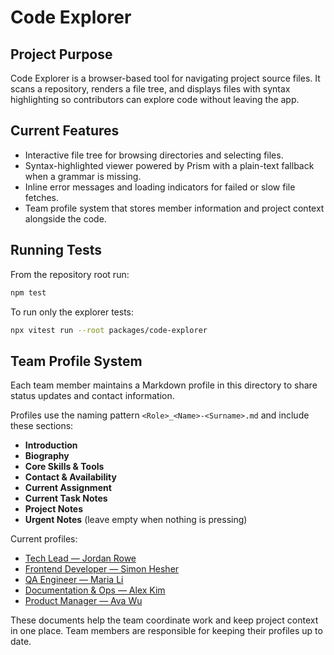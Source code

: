# Code Explorer

## Project Purpose
Code Explorer is a browser-based tool for navigating project source files. It scans a repository, renders a file tree, and displays files with syntax highlighting so contributors can explore code without leaving the app.

## Current Features
- Interactive file tree for browsing directories and selecting files.
- Syntax-highlighted viewer powered by Prism with a plain-text fallback when a grammar is missing.
- Inline error messages and loading indicators for failed or slow file fetches.
- Team profile system that stores member information and project context alongside the code.

## Running Tests
From the repository root run:

```bash
npm test
```

To run only the explorer tests:

```bash
npx vitest run --root packages/code-explorer
```

## Team Profile System
Each team member maintains a Markdown profile in this directory to share status updates and contact information.

Profiles use the naming pattern `<Role>_<Name>-<Surname>.md` and include these sections:
- **Introduction**
- **Biography**
- **Core Skills & Tools**
- **Contact & Availability**
- **Current Assignment**
- **Current Task Notes**
- **Project Notes**
- **Urgent Notes** (leave empty when nothing is pressing)

Current profiles:
- [Tech Lead — Jordan Rowe](Tech_Lead-Jordan_Rowe.md)
- [Frontend Developer — Simon Hesher](Frontend_Developer-Simon_Hesher.md)
- [QA Engineer — Maria Li](QA_Engineer-Maria_Li.md)
- [Documentation & Ops — Alex Kim](Documentation_Ops-Alex_Kim.md)
- [Product Manager — Ava Wu](Product_Manager-Ava_Wu.md)

These documents help the team coordinate work and keep project context in one place. Team members are responsible for keeping their profiles up to date.
